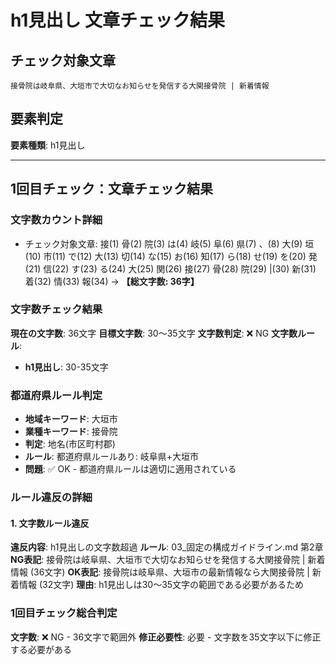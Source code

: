 # h1見出し 文章チェック結果

## チェック対象文章
```
接骨院は岐阜県、大垣市で大切なお知らせを発信する大関接骨院 | 新着情報
```

## 要素判定
**要素種類**: h1見出し

---

## 1回目チェック：文章チェック結果

### 文字数カウント詳細
- チェック対象文章: 接(1) 骨(2) 院(3) は(4) 岐(5) 阜(6) 県(7) 、(8) 大(9) 垣(10) 市(11) で(12) 大(13) 切(14) な(15) お(16) 知(17) ら(18) せ(19) を(20) 発(21) 信(22) す(23) る(24) 大(25) 関(26) 接(27) 骨(28) 院(29)  |(30) 新(31) 着(32) 情(33) 報(34) → **【総文字数: 36字】**

### 文字数チェック結果
**現在の文字数**: 36文字
**目標文字数**: 30～35文字
**文字数判定**: ❌ NG
**文字数ルール**:
- **h1見出し**: 30-35文字

### 都道府県ルール判定
- **地域キーワード**: 大垣市
- **業種キーワード**: 接骨院
- **判定**: 地名(市区町村郡)
- **ルール**: 都道府県ルールあり: 岐阜県+大垣市
- **問題**: ✅ OK - 都道府県ルールは適切に適用されている

### ルール違反の詳細

#### 1. 文字数ルール違反
**違反内容**: h1見出しの文字数超過
**ルール**: 03_固定の構成ガイドライン.md 第2章
**NG表記**: 接骨院は岐阜県、大垣市で大切なお知らせを発信する大関接骨院 | 新着情報 (36文字)
**OK表記**: 接骨院は岐阜県、大垣市の最新情報なら大関接骨院 | 新着情報 (32文字)
**理由**: h1見出しは30～35文字の範囲である必要があるため

### 1回目チェック総合判定
**文字数**: ❌ NG - 36文字で範囲外
**修正必要性**: 必要 - 文字数を35文字以下に修正する必要がある
